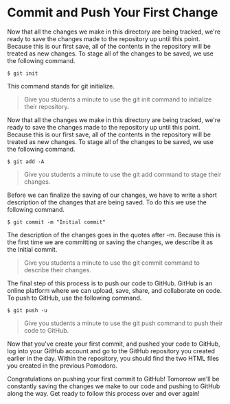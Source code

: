 # Commit and Push Your First Change
Now that all the changes we make in this directory are being tracked, we're ready to save the changes made to the repository up until this point. Because this is our first save, all of the contents in the repository will be treated as new changes. To stage all of the changes to be saved, we use the following command.
```shell
$ git init
```

This command stands for git initialize.

>Give you students a minute to use the git init command to initialize their repository.

Now that all the changes we make in this directory are being tracked, we're ready to save the changes made to the repository up until this point. Because this is our first save, all of the contents in the repository will be treated as new changes. To stage all of the changes to be saved, we use the following command.
```shell
$ git add -A
```

>Give you students a minute to use the git add command to stage their changes.

Before we can finalize the saving of our changes, we have to write a short description of the changes that are being saved. To do this we use the following command.
```shell
$ git commit -m "Initial commit"
```

The description of the changes goes in the quotes after -m. Because this is the first time we are committing or saving the changes, we describe it as the Initial commit.

>Give you students a minute to use the git commit command to describe their changes.

The final step of this process is to push our code to GitHub. GitHub is an online platform where we can upload, save, share, and collaborate on code. To push to GitHub, use the following command.
```shell
$ git push -u
```

>Give you students a minute to use the git push command to push their code to GitHub.

Now that you've create your first commit, and pushed your code to GitHub, log into your GitHub account and go to the GitHub repository you created earlier in the day. Within the repository, you should find the two HTML files you created in the previous Pomodoro.

Congratulations on pushing your first commit to GitHub! Tomorrow we'll be constantly saving the changes we make to our code and pushing to GitHub along the way. Get ready to follow this process over and over again!
